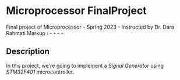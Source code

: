 # Microprocessor FinalProject
Final project of Microprocessor - Spring 2023 - Instructed by Dr. Dara Rahmati 
Markup :  - - - -
## Description
In this project, we're going to implement a *Signal Generator* using *STM32F401* microcontroller.
